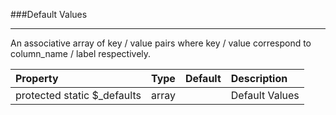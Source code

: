 ###Default Values

----------

An associative array of key / value pairs where key / value correspond to column_name / label respectively.

Property                     | Type            | Default       | Description      
:--------------------------- | :-------------: | :------------ | :---------------  
protected static $_defaults  | array           |               | Default Values   
